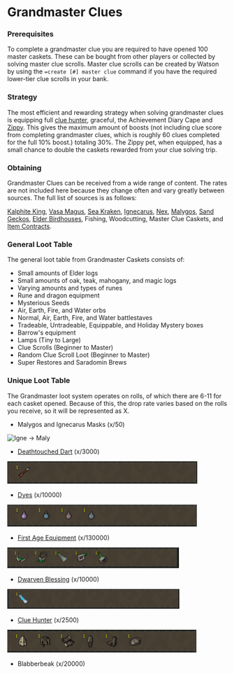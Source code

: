 # Grandmaster Clues

### Prerequisites&#x20;

To complete a grandmaster clue you are required to have opened 100 master caskets. These can be bought from other players or collected by solving master clue scrolls. Master clue scrolls can be created by Watson by using the `=create [#] master clue` command if you have the required lower-tier clue scrolls in your bank.

### Strategy

The most efficient and rewarding strategy when solving grandmaster clues is equipping full [clue hunter](https://bso-wiki.oldschool.gg/custom-items/equippables#clue-hunter-outfit), graceful, the Achievement Diary Cape and [Zippy](https://bso-wiki.oldschool.gg/custom-items/pets#resource-gathering-and-loot-effecting-pets). This gives the maximum amount of boosts (not including clue score from completing grandmaster clues, which is roughly 60 clues completed for the full 10% boost.) totaling 30%. The Zippy pet, when equipped, has a small chance to double the caskets rewarded from your clue solving trip.

### Obtaining

Grandmaster Clues can be received from a wide range of content. The rates are not included here because they change often and vary greatly between sources. The full list of sources is as follows:

[Kalphite King](https://bso-wiki.oldschool.gg/bosses/kalphite-king), [Vasa Magus](https://bso-wiki.oldschool.gg/bosses/vasa-magus?q=Vasa), [Sea Kraken](https://bso-wiki.oldschool.gg/bosses/sea-kraken), [Ignecarus](https://bso-wiki.oldschool.gg/bosses/ignecarus), [Nex](https://bso-wiki.oldschool.gg/bosses/nex), [Malygos](https://bso-wiki.oldschool.gg/bosses/malygos), [Sand Geckos](https://bso-wiki.oldschool.gg/custom-items/misc), [Elder Birdhouses](https://bso-wiki.oldschool.gg/custom-items/misc), Fishing, Woodcutting, Master Clue Caskets, and [Item Contracts](https://bso-wiki.oldschool.gg/custom-items/item-contracts).

### General Loot Table

The general loot table from Grandmaster Caskets consists of:

* Small amounts of Elder logs
* Small amounts of oak, teak, mahogany, and magic logs
* Varying amounts and types of runes
* Rune and dragon equipment
* Mysterious Seeds
* Air, Earth, Fire, and Water orbs
* Normal, Air, Earth, Fire, and Water battlestaves
* Tradeable, Untradeable, Equippable, and Holiday Mystery boxes
* Barrow's equipment
* Lamps (Tiny to Large)
* Clue Scrolls (Beginner to Master)
* Random Clue Scroll Loot (Beginner to Master)
* Super Restores and Saradomin Brews

### Unique Loot Table

The Grandmaster loot system operates on rolls, of which there are 6-11 for each casket opened. Because of this, the drop rate varies based on the rolls you receive, so it will be represented as X.

* Malygos and Ignecarus Masks (x/50)

![Igne -> Maly](../.gitbook/assets/image\_2021-10-16\_012247.png)

* [Deathtouched Dart](https://bso-wiki.oldschool.gg/custom-items/misc) (x/3000)

![](<../.gitbook/assets/dt dart.png>)

* [Dyes](https://bso-wiki.oldschool.gg/custom-items/dyes?q=dyes) (x/10000)

![Shadow -> Ice -> Blood -> Third Age (drops in pairs of two)](../.gitbook/assets/dyes.png)

* [First Age Equipment](https://bso-wiki.oldschool.gg/custom-items/equippables#first-age) (x/130000)

![Tiara -> Amulet -> Cape -> Bracelet -> Ring](<../.gitbook/assets/first age.png>)

* [Dwarven Blessing](https://bso-wiki.oldschool.gg/custom-items/equippables#dwarven-equipment) (x/10000)

![](../.gitbook/assets/db.png)

* [Clue Hunter](https://bso-wiki.oldschool.gg/custom-items/equippables#clue-hunter-outfit) (x/2500)

![Helm of Raedwald -> CH Garb -> CH Gloves -> CH Trouser -> CH Boots -> CH Cloak](../.gitbook/assets/ch.png)

* Blabberbeak (x/20000)


